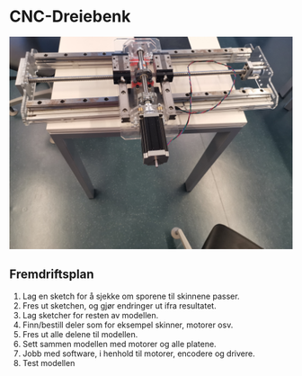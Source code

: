 # CNC-Dreiebenk
![CNC-Dreiebenk](Images/CNC-dreiebenk.jpg)

## Fremdriftsplan
1. Lag en sketch for å sjekke om sporene til skinnene passer.
2.	Fres ut sketchen, og gjør endringer ut ifra resultatet. 
3.	Lag sketcher for resten av modellen.
4.	Finn/bestill deler som for eksempel skinner, motorer osv. 
5.	Fres ut alle delene til modellen. 
6.	Sett sammen modellen med motorer og alle platene.
7.	Jobb med software, i henhold til motorer, encodere og drivere. 
8.	Test modellen
